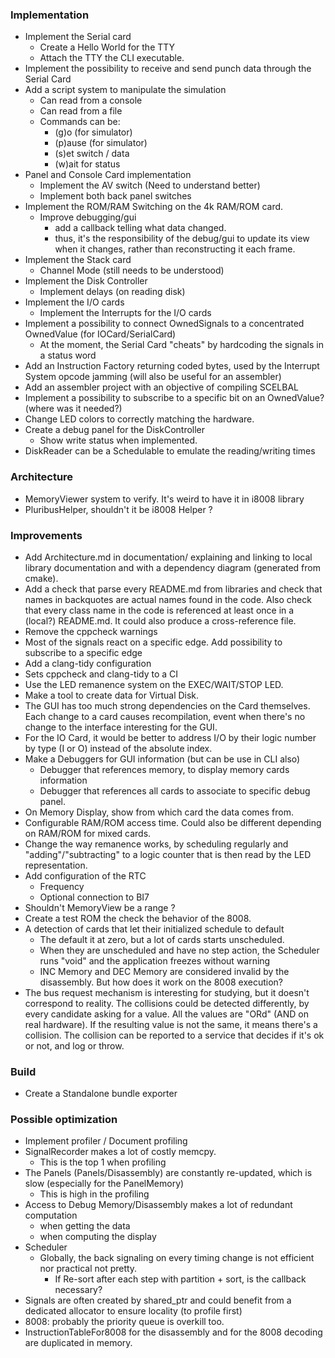 ### Implementation

* Implement the Serial card
  * Create a Hello World for the TTY
  * Attach the TTY the CLI executable.
* Implement the possibility to receive and send punch data through the Serial Card
* Add a script system to manipulate the simulation
  * Can read from a console
  * Can read from a file
  * Commands can be:
    * (g)o (for simulator)
    * (p)ause (for simulator)
    * (s)et switch / data
    * (w)ait for status
* Panel and Console Card implementation
  * Implement the AV switch (Need to understand better)
  * Implement both back panel switches
* Implement the ROM/RAM Switching on the 4k RAM/ROM card.
  * Improve debugging/gui
    * add a callback telling what data changed.
    * thus, it's the responsibility of the debug/gui to update its view when it changes, rather than
      reconstructing it each frame.
* Implement the Stack card
  * Channel Mode (still needs to be understood)
* Implement the Disk Controller
  * Implement delays (on reading disk)
* Implement the I/O cards
  * Implement the Interrupts for the I/O cards
* Implement a possibility to connect OwnedSignals to a concentrated OwnedValue (for IOCard/SerialCard)
  * At the moment, the Serial Card "cheats" by hardcoding the signals in a status word
* Add an Instruction Factory returning coded bytes, used by the Interrupt System opcode jamming (will also be useful for
  an assembler)
* Add an assembler project with an objective of compiling SCELBAL
* Implement a possibility to subscribe to a specific bit on an OwnedValue? (where was it needed?)
* Change LED colors to correctly matching the hardware.
* Create a debug panel for the DiskController
  * Show write status when implemented.
* DiskReader can be a Schedulable to emulate the reading/writing times

### Architecture

* MemoryViewer system to verify. It's weird to have it in i8008 library
* PluribusHelper, shouldn't it be i8008 Helper ?

### Improvements

* Add Architecture.md in documentation/ explaining and linking to local library documentation
  and with a dependency diagram (generated from cmake).
* Add a check that parse every README.md from libraries and check that names in backquotes
  are actual names found in the code. Also check that every class name in the code is
  referenced at least once in a (local?) README.md. It could also produce a cross-reference file.
* Remove the cppcheck warnings
* Most of the signals react on a specific edge. Add possibility to subscribe to a specific edge
* Add a clang-tidy configuration
* Sets cppcheck and clang-tidy to a CI
* Use the LED remanence system on the EXEC/WAIT/STOP LED.
* Make a tool to create data for Virtual Disk.
* The GUI has too much strong dependencies on the Card themselves.
  Each change to a card causes recompilation, event when there's no change to the interface interesting for the GUI.
* For the IO Card, it would be better to address I/O by their logic number by type (I or O)
  instead of the absolute index.
* Make a Debuggers for GUI information (but can be use in CLI also)
    * Debugger that references memory, to display memory cards information
    * Debugger that references all cards to associate to specific debug panel.
* On Memory Display, show from which card the data comes from.
* Configurable RAM/ROM access time. Could also be different depending on RAM/ROM for mixed cards.
* Change the way remanence works, by scheduling regularly and "adding"/"subtracting" to a logic counter
  that is then read by the LED representation.
* Add configuration of the RTC
    * Frequency
    * Optional connection to BI7
* Shouldn't MemoryView be a range ?
* Create a test ROM the check the behavior of the 8008.
* A detection of cards that let their initialized schedule to default
  * The default it at zero, but a lot of cards starts unscheduled.
  * When they are unscheduled and have no step action, the Scheduler runs "void" and
    the application freezes without warning
  * INC Memory and DEC Memory are considered invalid by the disassembly. But how does it
    work on the 8008 execution?
* The bus request mechanism is interesting for studying, but it doesn't correspond to
  reality. The collisions could be detected differently, by every candidate asking for
  a value. All the values are "ORd" (AND on real hardware). If the resulting value
  is not the same, it means there's a collision. The collision can be reported
  to a service that decides if it's ok or not, and log or throw.

### Build

* Create a Standalone bundle exporter

### Possible optimization

* Implement profiler / Document profiling
* SignalRecorder makes a lot of costly memcpy.
    * This is the top 1 when profiling
* The Panels (Panels/Disassembly) are constantly re-updated, which is slow (especially for the PanelMemory)
    * This is high in the profiling
* Access to Debug Memory/Disassembly makes a lot of redundant computation
    * when getting the data
    * when computing the display
* Scheduler
    * Globally, the back signaling on every timing change is not efficient nor practical not pretty.
      * If Re-sort after each step with partition + sort, is the callback necessary?
* Signals are often created by shared_ptr and could benefit from a dedicated allocator to
  ensure locality (to profile first)
* 8008: probably the priority queue is overkill too.
* InstructionTableFor8008 for the disassembly and for the 8008 decoding are duplicated in memory.
